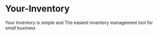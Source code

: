 # Your-Inventory
Your Inventory is simple and The easiest inventory management tool for small business
